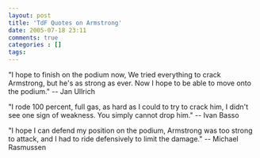 ```yaml
---
layout: post
title: 'TdF Quotes on Armstrong'
date: 2005-07-18 23:11
comments: true
categories : []
tags:
---
```

"I hope to finish on the podium now, We tried everything to crack Armstrong, but he's as strong as ever. Now I hope to be able to move onto the podium." -- Jan Ullrich

"I rode 100 percent, full gas, as hard as I could to try to crack him, I didn't see one sign of weakness. You simply cannot drop him." -- Ivan Basso

"I hope I can defend my position on the podium, Armstrong was too strong to attack, and I had to ride defensively to limit the damage." -- Michael Rasmussen

